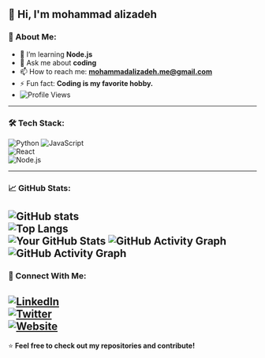 ## 👋 Hi, I'm mohammad alizadeh

### 🚀 About Me:
- 🌱 I’m learning **Node.js**
- 💬 Ask me about **coding**  
- 📫 How to reach me: **mohammadalizadeh.me@gmail.com**  
- ⚡ Fun fact: **Coding is my favorite hobby.**
- ![Profile Views](https://komarev.com/ghpvc/?username=AliDev&color=blue)

<!-- 🤝 I’m looking to collaborate on **[Projects or Fields You Want to Contribute To]**  -->
<!-- 🔭 I’m currently working on **[Your Project or Area]**  -->
---

### 🛠 Tech Stack:
![Python](https://img.shields.io/badge/Python-3776AB?style=for-the-badge&logo=python&logoColor=white)
![JavaScript](https://img.shields.io/badge/JavaScript-F7DF1E?style=for-the-badge&logo=javascript&logoColor=black)  
![React](https://img.shields.io/badge/React-61DAFB?style=for-the-badge&logo=react&logoColor=black)  
![Node.js](https://img.shields.io/badge/Node.js-339933?style=for-the-badge&logo=nodedotjs&logoColor=white)  

---

### 📈 GitHub Stats:
![GitHub stats](https://github-readme-stats.vercel.app/api?username=mohammad-alizad3h&show_icons=true&theme=radical)  
![Top Langs](https://github-readme-stats.vercel.app/api/top-langs/?username=mohammad-alizad3h&layout=compact&theme=radical)  
![Your GitHub Stats](https://github-readme-stats.vercel.app/api?username=mohammad-alizad3h&show_icons=true&theme=dark)
![GitHub Activity Graph](https://github-readme-activity-graph.vercel.app/graph?username=your-username&theme=github-dark)
![GitHub Activity Graph](https://github-readme-activity-graph.vercel.app/graph?username=mohammad-alizad3h&theme=github-dark)
---

### 🔗 Connect With Me:
[![LinkedIn](https://img.shields.io/badge/LinkedIn-0077B5?style=for-the-badge&logo=linkedin&logoColor=white)](https://linkedin.com/in/yourprofile)  
[![Twitter](https://img.shields.io/badge/Twitter-1DA1F2?style=for-the-badge&logo=twitter&logoColor=white)](https://twitter.com/yourprofile)  
[![Website](https://img.shields.io/badge/Website-000000?style=for-the-badge&logo=google-chrome&logoColor=white)](https://yourwebsite.com)  
---

⭐ **Feel free to check out my repositories and contribute!**  
